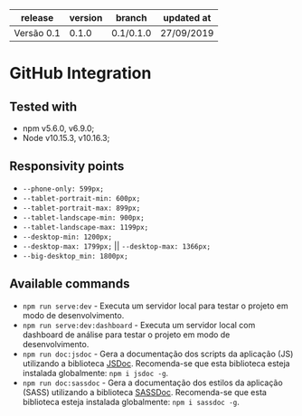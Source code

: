  release     | version  | branch                  | updated at
-------------|----------|-------------------------|------------
Versão 0.1   |    0.1.0 |               0.1/0.1.0 | 27/09/2019

# GitHub Integration

## Tested with

* npm v5.6.0, v6.9.0;
* Node v10.15.3, v10.16.3;

## Responsivity points

* `--phone-only: 599px;`
* `--tablet-portrait-min: 600px;`
* `--tablet-portrait-max: 899px;`
* `--tablet-landscape-min: 900px;`
* `--tablet-landscape-max: 1199px;`
* `--desktop-min: 1200px;`
* `--desktop-max: 1799px;` || `--desktop-max: 1366px;`
* `--big-desktop_min: 1800px;`

## Available commands

* `npm run serve:dev` - Executa um servidor local para testar o projeto em modo de desenvolvimento.
* `npm run serve:dev:dashboard` - Executa um servidor local com dashboard de análise para testar o projeto em modo de desenvolvimento.
* `npm run doc:jsdoc` - Gera a documentação dos scripts da aplicação (JS) utilizando a biblioteca [JSDoc](https://github.com/jsdoc/jsdoc). Recomenda-se que esta biblioteca esteja instalada globalmente: `npm i jsdoc -g`.
* `npm run doc:sassdoc` - Gera a documentação dos estilos da aplicação (SASS) utilizando a biblioteca [SASSDoc](http://sassdoc.com/). Recomenda-se que esta biblioteca esteja instalada globalmente: `npm i sassdoc -g`.


